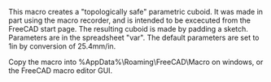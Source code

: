 This macro creates a "topologically safe" parametric cuboid. It was made in part using the macro recorder, and is intended to be excecuted from the FreeCAD start page. The resulting cuboid is made by padding a sketch. Parameters are in the spreadsheet "var". The default parameters are set to 1in by conversion of 25.4mm/in.

Copy the macro into %AppData%\Roaming\FreeCAD\Macro on windows, or the FreeCAD macro editor GUI.
